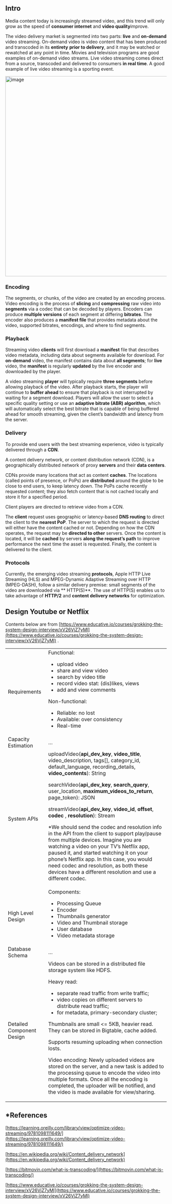 ## Intro

Media content today is increasingly streamed video, and this trend will only grow as the speed of **consumer internet**
and **video quality**improve.

The video delivery market is segmented into two parts: **live** and **on-demand** video streaming. On-demand video is
video content that has been produced and transcoded in its **entirety** **prior to delivery**, and it may be watched or
rewatched at any point in time. Movies and television programs are good examples of on-demand video streams. Live video
streaming comes direct from a source, transcoded and delivered to consumers **in real time**. A good example of live
video streaming is a sporting event.

<img width="624" alt="image" src="https://user-images.githubusercontent.com/47337188/169624078-7c970e17-28b0-40de-a00f-c8a40f81d0dd.png">

### Encoding

The segments, or chunks, of the video are created by an encoding process. Video encoding is the process of **slicing**
and **compressing** raw video into **segments** via a codec that can be decoded by players. Encoders can produce **multiple versions** of each segment at differing **bitrates**. The encoder also produces a **manifest file** that
provides metadata about the video, supported bitrates, encodings, and where to find segments.

### Playback

Streaming video **clients** will first download a **manifest** file that describes video metadata, including data about
segments available for download. For **on-demand** video, the manifest contains data about **all segments**; for **live** video, the **manifest** is regularly **updated** by the live encoder and downloaded by the player.

A video streaming **player** will typically require **three segments** before allowing playback of the video. After
playback starts, the player will continue to **buffer ahead** to ensure that playback is not interrupted by waiting for
a segment download. Players will allow the user to select a specific quality setting or use an **adaptive bitrate (ABR)
algorithm**, which will automatically select the best bitrate that is capable of being buffered ahead for smooth
streaming, given the client’s bandwidth and latency from the server.

### Delivery

To provide end users with the best streaming experience, video is typically delivered through a **CDN**.

A content delivery network, or content distribution network (CDN), is a geographically distributed network of proxy **servers** and their **data centers**.

CDNs provide many locations that act as content **caches**. The locations (called points of presence, or PoPs) are **distributed** around the globe to be close to end users, to keep latency down. The PoPs cache recently requested
content; they also fetch content that is not cached locally and store it for a specified period.

Client players are directed to retrieve video from a CDN.

The **client** request uses geographic or latency-based **DNS routing** to direct the client to the **nearest PoP**. The
server to which the request is directed will either have the content cached or not. Depending on how the CDN operates,
the request may be **directed to other** servers. Once the content is located, it will be **cached** by servers **along
the request’s path** to improve performance the next time the asset is requested. Finally, the content is delivered to
the client.

### Protocols

Currently, the emerging video streaming **protocols**, Apple HTTP Live Streaming (HLS) and MPEG-Dynamic Adaptive
Streaming over HTTP (MPEG-DASH), follow a similar delivery premise: small segments of the video are downloaded via **
HTTP(S)**. The use of HTTP(S) enables us to take advantage of **HTTP/2** and **content delivery networks** for
optimization.

## Design Youtube or Netflix

Contents below are
from [https://www.educative.io/courses/grokking-the-system-design-interview/xV26VjZ7yMl](https://www.educative.io/courses/grokking-the-system-design-interview/xV26VjZ7yMl)
.


<table>
  <tr>
   <td>Requirements</td>
   <td>
Functional:
<ul>
<li>upload video
<li>share and view video
<li>search by video title
<li>record video stat: (dis)likes, views
<li>add and view comments
</ul>
Non-functional:
<ul>
<li>Reliable: no lost
<li>Available: over consistency
<li>Real-time
</ul>
   </td>
  </tr>
  <tr>
   <td>Capacity Estimation
   </td>
   <td>…
   </td>
  </tr>
  <tr>
   <td>System APIs
   </td>
   <td>uploadVideo(<strong>api_dev_key</strong>, <strong>video_title</strong>, video_description, tags[], category_id, default_language, recording_details, <strong>video_contents</strong>): String 

searchVideo(<strong>api_dev_key</strong>, <strong>search_query</strong>, user_location, <strong>
maximum_videos_to_return</strong>, page_token): JSON

streamVideo(<strong>api_dev_key</strong>, <strong>video_id</strong>, <strong>offset</strong>, <strong>codec</strong>
, <strong>resolution</strong>): Stream

*We should send the codec and resolution info in the API from the client to support play/pause from multiple devices.
Imagine you are watching a video on your TV’s Netflix app, paused it, and started watching it on your phone’s Netflix
app. In this case, you would need codec and resolution, as both these devices have a different resolution and use a
different codec.
   </td>
  </tr>
  <tr>
   <td>High Level Design
   </td>
   <td>Components:
<ul>

<li>Processing Queue

<li>Encoder

<li>Thumbnails generator

<li>Video and Thumbnail storage

<li>User database

<li>Video metadata storage
</li>
</ul>
   </td>
  </tr>
  <tr>
   <td>Database Schema
   </td>
   <td>…
   </td>
  </tr>
  <tr>
   <td>Detailed Component Design
   </td>
   <td>Videos can be stored in a distributed file storage system like HDFS.
<p>
Heavy read:
<ul>

<li>separate read traffic from write traffic; 

<li>video copies on different servers to distribute read traffic; 

<li>for metadata, primary-secondary cluster;

</ul>
Thumbnails are small &lt;= 5KB, heavier read. They can be stored in Bigtable, cache added.
<p>
Supports resuming uploading when connection losts.
<p>
Video encoding: Newly uploaded videos are stored on the server, and a new task is added to the processing queue to encode the video into multiple formats. Once all the encoding is completed, the uploader will be notified, and the video is made available for view/sharing.
   </td>
  </tr>
</table>

## *References

[https://learning.oreilly.com/library/view/optimize-video-streaming/9781098111649/](https://learning.oreilly.com/library/view/optimize-video-streaming/9781098111649/)

[https://en.wikipedia.org/wiki/Content_delivery_network](https://en.wikipedia.org/wiki/Content_delivery_network)

[https://bitmovin.com/what-is-transcoding/](https://bitmovin.com/what-is-transcoding/)

[https://www.educative.io/courses/grokking-the-system-design-interview/xV26VjZ7yMl](https://www.educative.io/courses/grokking-the-system-design-interview/xV26VjZ7yMl)
